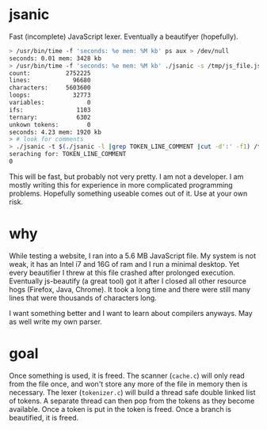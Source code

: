 # jsanic

Fast (incomplete) JavaScript lexer. Eventually a beautifyer (hopefully).

```sh
> /usr/bin/time -f 'seconds: %e mem: %M kb' ps aux > /dev/null
seconds: 0.01 mem: 3428 kb
> /usr/bin/time -f 'seconds: %e mem: %M kb' ./jsanic -s /tmp/js_file.js
count:          2752225
lines:            96680
characters:     5603600
loops:            32773
variables:            0
ifs:               1103
ternary:           6302
unkown tokens:        0
seconds: 4.23 mem: 1920 kb
> # look for comments
> ./jsanic -t $(./jsanic -l |grep TOKEN_LINE_COMMENT |cut -d':' -f1) /tmp/js_file.js |wc -l
seraching for: TOKEN_LINE_COMMENT
0
```

This will be fast, but probably not very pretty. I am not a developer. I am
mostly writing this for experience in more complicated programming problems.
Hopefully something useable comes out of it. Use at your own risk.

# why

While testing a website, I ran into a 5.6 MB JavaScript file. My system is not
weak, it has an Intel i7 and 16G of ram and I run a minimal desktop. Yet every
beautifier I threw at this file crashed after prolonged execution. Eventually
js-beautify (a great tool) got it after I closed all other resource hogs
(Firefox, Java, Chrome).  It took a long time and there were still many lines
that were thousands of characters long.

I want something better and I want to learn about compilers anyways. May as
well write my own parser. 

# goal
Once something is used, it is freed. The scanner (`cache.c`) will only read
from the file once, and won't store any more of the file in memory then is
necessary. The lexer (`tokenizer.c`) will build a thread safe double linked
list of tokens. A separate thread can then pop from the tokens as they become
available. Once a token is put in the token is freed. Once a branch is
beautified, it is freed.
